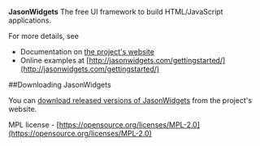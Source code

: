 **JasonWidgets**
The free UI framework to build HTML/JavaScript applications.

For more details, see

 * Documentation on [the project's website](http://jasonwidgets.com/documentation/index.html)
 * Online examples at [http://jasonwidgets.com/gettingstarted/](http://jasonwidgets.com/gettingstarted/)

##Downloading JasonWidgets

You can [download released versions of JasonWidgets](http://jasonwidgets.com/downloads/) from the project's website.


MPL license - [https://opensource.org/licenses/MPL-2.0](https://opensource.org/licenses/MPL-2.0)
